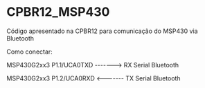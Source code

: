 # CPBR12_MSP430
Código apresentado na CPBR12 para comunicação do MSP430 via Bluetooth

Como conectar:

 MSP430G2xx3 P1.1/UCA0TXD -------> RX Serial Bluetooth
 
 MSP430G2xx3 P1.2/UCA0RXD <------- TX Serial Bluetooth
